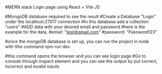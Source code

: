 #MERN stack Login page using React + Vite JS

#MongoDB database required to see the result
#Create a Database "Login" under the localhost:27017 connection
#In this database add a collection "users"
#ADD data with your desired email and password
#here is the example for the data,
#email: "test@gmail.com"
#password: "Password123"

#once the mongoDB database is set up, you can run the project in node with tthe command
npm run dev

#this command opens the browser and you can see login page
#Go to console through inspect element and you can see the output by put correct, incorrect and invalid inputs
